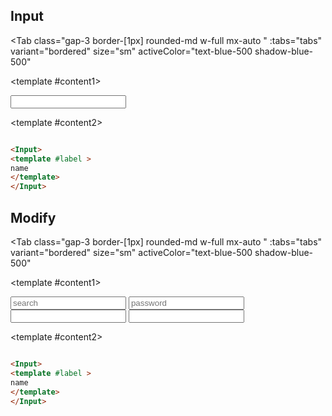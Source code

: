 <script setup>


const tabs = [
  { label: 'demo', value: 1, content: '' },
  { label: 'slots', value: 2, content: ''},
  { label: 'Props', value: 3, content: ''}


]
</script>


## Input 



<Tab 
   class="gap-3 border-[1px]  rounded-md w-full mx-auto "
    :tabs="tabs" 
    variant="bordered"
    size="sm"
    activeColor="text-blue-500 shadow-blue-500"
  >

<template #content1>

<div class=" py-10  rounded-lg shadow-inner flex justify-center items-center">
  
<Input label="name" LabelInputClass="" />

</div>

</template>

  <template #content2>

  ```md

<Input>
<template #label >
name
</template>
</Input>

```
  </template>
    <template #content3>

  ```md

<Input label="name" />


```
  </template>

</Tab>


## Modify 



<Tab 
   class="gap-3 border-[1px]  rounded-md w-full mx-auto "
    :tabs="tabs" 
    variant="bordered"
    size="sm"
    activeColor="text-blue-500 shadow-blue-500"
  >

<template #content1>

<div class=" py-10 rounded-lg  shadow-inner grid  grid-cols-2 gap-12 justify-items-center">
  
<Input variant="search" icon1="➥" icon2='🗙' placeholder='search' InputClass="rounded-full ring-2  "/>
<Input variant="search" icon1="👤 "  placeholder="password" InputClass="shadow-blue-200 shadow-inner" />
<Input  label="User name" InputClass="shadow-[1px_4px_2px_-2px_rgba(34,_197,_94,_0.5)] " LabelInputClass=' top-12 left-[84px] rounded-full  px-2  bg-transparent '/>
<Input label="Gmail"  LabelInputClass=' -top-[12px] left-[22px] rounded-full  px-2  bg-white  '  />


</div>

</template>

  <template #content2>

  ```md

<Input>
<template #label >
name
</template>
</Input>

```
  </template>
    <template #content3>

  ```md

<Input label="name" />


```
  </template>

</Tab>

